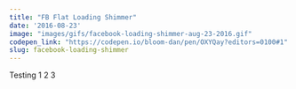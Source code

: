 ```yaml
---
title: "FB Flat Loading Shimmer"
date: '2016-08-23'
image: "images/gifs/facebook-loading-shimmer-aug-23-2016.gif"
codepen_link: "https://codepen.io/bloom-dan/pen/OXYQay?editors=0100#1"
slug: facebook-loading-shimmer
---
```


Testing 1 2 3
